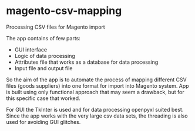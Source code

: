 # magento-csv-mapping
Processing CSV files for Magento import

The app contains of few parts:
- GUI interface
- Logic of data processing
- Attributes file that works as a database for data processing
- Input file and output file

So the aim of the app is to automate the process of mapping different CSV files (goods suppliers) into one format for import into Magento system.
App is built using only functional approach that may seem a drawback, but for this specific case that worked.

For GUI the TkInter is used and for data processing openpyxl suited best. 
Since the app works with the very large csv data sets, the threading is also used for avoiding GUI glitches.